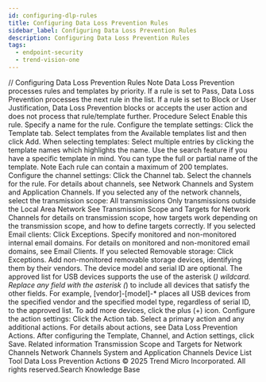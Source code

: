 ```yaml
---
id: configuring-dlp-rules
title: Configuring Data Loss Prevention Rules
sidebar_label: Configuring Data Loss Prevention Rules
description: Configuring Data Loss Prevention Rules
tags:
  - endpoint-security
  - trend-vision-one
---
```


/*<![CDATA[*/ $('#title').html($('meta[name=map-description]').attr('content')); /*]]>*/ Configuring Data Loss Prevention Rules Note Data Loss Prevention processes rules and templates by priority. If a rule is set to Pass, Data Loss Prevention processes the next rule in the list. If a rule is set to Block or User Justification, Data Loss Prevention blocks or accepts the user action and does not process that rule/template further. Procedure Select Enable this rule. Specify a name for the rule. Configure the template settings: Click the Template tab. Select templates from the Available templates list and then click Add. When selecting templates: Select multiple entries by clicking the template names which highlights the name. Use the search feature if you have a specific template in mind. You can type the full or partial name of the template. Note Each rule can contain a maximum of 200 templates. Configure the channel settings: Click the Channel tab. Select the channels for the rule. For details about channels, see Network Channels and System and Application Channels. If you selected any of the network channels, select the transmission scope: All transmissions Only transmissions outside the Local Area Network See Transmission Scope and Targets for Network Channels for details on transmission scope, how targets work depending on the transmission scope, and how to define targets correctly. If you selected Email clients: Click Exceptions. Specify monitored and non-monitored internal email domains. For details on monitored and non-monitored email domains, see Email Clients. If you selected Removable storage: Click Exceptions. Add non-monitored removable storage devices, identifying them by their vendors. The device model and serial ID are optional. The approved list for USB devices supports the use of the asterisk (*) wildcard. Replace any field with the asterisk (*) to include all devices that satisfy the other fields. For example, [vendor]-[model]-* places all USB devices from the specified vendor and the specified model type, regardless of serial ID, to the approved list. To add more devices, click the plus (+) icon. Configure the action settings: Click the Action tab. Select a primary action and any additional actions. For details about actions, see Data Loss Prevention Actions. After configuring the Template, Channel, and Action settings, click Save. Related information Transmission Scope and Targets for Network Channels Network Channels System and Application Channels Device List Tool Data Loss Prevention Actions © 2025 Trend Micro Incorporated. All rights reserved.Search Knowledge Base